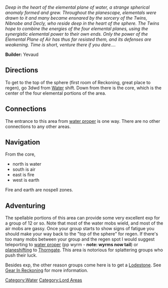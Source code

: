 *Deep in the heart of the elemental plane of water, a strange spherical
anomaly formed and grew. Throughout the planescape, elementals were
drawn to it and many became ensnared by the sorcery of the Twins,
Nibnobe and Decly, who reside deep in the heart of the sphere. The Twins
hope to combine the energies of the four elemental planes, using the
synergistic elemental power to their own ends. Only the power of the
Elemental Plane of Air has thus far resisted them, and its defenses are
weakening. Time is short, venture there if you dare....*

**Builder:** Yevaud

## Directions

To get to the top of the sphere (first room of Reckoning, great place to
regen), go 3dwd from [Water](:Category:Water "wikilink") shift. Down
from there is the core, which is the center of the four elemental
portions of the area.

## Connections

The entrance to this area from [water
proper](:Category:Plane_Of_Water "wikilink") is one way. There are no
other connections to any other areas.

## Navigation

From the core,

-   north is water
-   south is air
-   east is fire
-   west is earth

Fire and earth are nospell zones.

## Adventuring

The spellable portions of this area can provide some very excellent exp
for a group of 12 or so. Note that most of the water mobs wield, and
most of the air mobs are gassy. Once your group starts to show signs of
fatigue you should make your way back to the "top of the sphere" for
regen. If there's too many mobs between your group and the regen spot I
would suggest teleporting to [water
proper](:Category:Plane_Of_Water "wikilink") (pp wyrm - <b>note: wyrms
now tail</b>) or [planeshifting](planeshift "wikilink") to
[Thorngate](:Category:Thorngate "wikilink"). This area is notorious for
splattering groups who push their luck.

Besides exp, the other reason groups come here is to get a
[Lodestone](Lodestone "wikilink"). See [Gear In
Reckoning](:Category:Gear_In_Reckoning "wikilink") for more information.

[Category:Water](Category:Water "wikilink") [Category:Lord
Areas](Category:Lord_Areas "wikilink")
